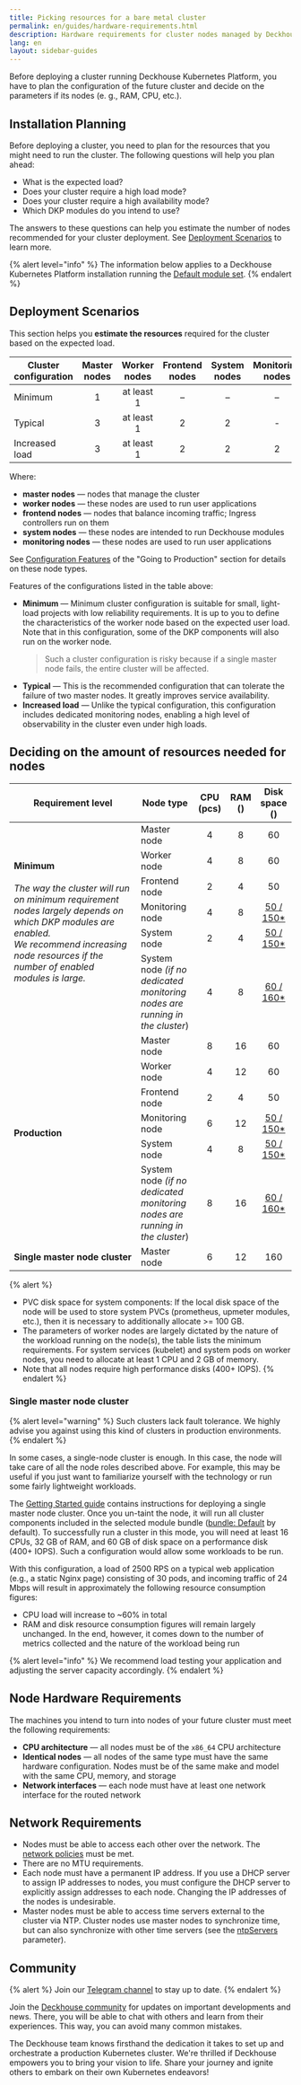 ```yaml
---
title: Picking resources for a bare metal cluster
permalink: en/guides/hardware-requirements.html
description: Hardware requirements for cluster nodes managed by Deckhouse Kubernetes Platform.
lang: en
layout: sidebar-guides
---
```


Before deploying a cluster running Deckhouse Kubernetes Platform, you have to plan the configuration of the future cluster and decide on the parameters if its nodes (e. g., RAM, CPU, etc.).

## Installation Planning

Before deploying a cluster, you need to plan for the resources that you might need to run the cluster. The following questions will help you plan ahead:

* What is the expected load?
* Does your cluster require a high load mode?
* Does your cluster require a high availability mode?
* Which DKP modules do you intend to use?

The answers to these questions can help you estimate the number of nodes recommended for your cluster deployment. See [Deployment Scenarios](#deployment-scenarios) to learn more.

{% alert level="info" %}
The information below applies to a Deckhouse Kubernetes Platform installation running the [Default module set](/products/kubernetes-platform/documentation/v1/#module-sets).
{% endalert %}

## Deployment Scenarios

This section helps you **estimate the resources** required for the cluster based on the expected load.

<table>
  <thead>
    <tr>
      <th>Cluster configuration</th>
      <th style="text-align: center;">Master nodes</th>
      <th style="text-align: center;">Worker nodes</th>
      <th style="text-align: center;">Frontend nodes</th>
      <th style="text-align: center;">System nodes</th>
      <th style="text-align: center;">Monitoring nodes</th>
    </tr>
  </thead>
  <tbody>
    <tr>
      <td>Minimum</td>
      <td style="text-align: center;">1</td>
      <td style="text-align: center;">at least 1</td>
      <td style="text-align: center;">–</td>
      <td style="text-align: center;">–</td>
      <td style="text-align: center;">–</td>
    </tr>
    <tr>
      <td>Typical</td>
      <td style="text-align: center;">3</td>
      <td style="text-align: center;">at least 1</td>
      <td style="text-align: center;">2</td>
      <td style="text-align: center;">2</td>
      <td style="text-align: center;">-</td>
    </tr>
    <tr>
      <td>Increased load</td>
      <td style="text-align: center;">3</td>
      <td style="text-align: center;">at least 1</td>
      <td style="text-align: center;">2</td>
      <td style="text-align: center;">2</td>
      <td style="text-align: center;">2</td>
    </tr>
  </tbody>
</table>

Where:

* **master nodes** — nodes that manage the cluster
* **worker nodes** — these nodes are used to run user applications
* **frontend nodes** — nodes that balance incoming traffic; Ingress controllers run on them
* **system nodes** — these nodes are intended to run Deckhouse modules
* **monitoring nodes** — these nodes are used to run user applications

See [Configuration Features](https://deckhouse.io/products/kubernetes-platform/guides/production.html#things-to-consider-when-configuring) of the "Going to Production" section for details on these node types.

Features of the configurations listed in the table above:

* **Minimum** — Minimum cluster configuration is suitable for small, light-load projects with low reliability requirements. It is up to you to define the characteristics of the worker node based on the expected user load. Note that in this configuration, some of the DKP components will also run on the worker node.
  > Such a cluster configuration is risky because if a single master node fails, the entire cluster will be affected.
* **Typical** — This is the recommended configuration that can tolerate the failure of two master nodes. It greatly improves service availability.
* **Increased load** — Unlike the typical configuration, this configuration includes dedicated monitoring nodes, enabling a high level of observability in the cluster even under high loads.

## Deciding on the amount of resources needed for nodes

<table>
  <thead>
    <tr>
      <th>Requirement level</th>
      <th>Node type</th>
      <th style="text-align: center;">CPU (pcs)</th>
      <th style="text-align: center;">RAM ()</th>
      <th style="text-align: center;">Disk space ()</th>
    </tr>
  </thead>
  <tbody>
    <tr>
      <td rowspan="6" style="width: 45%;">
        <b>Minimum</b><br><br>
        <i>The way the cluster will run on minimum requirement nodes largely depends on which DKP modules are enabled.<br>
        We recommend increasing node resources if the number of enabled modules is large.<br><br>
        </i>
      </td>
      <td>Master node</td>
      <td style="text-align: center;">4</td>
      <td style="text-align: center;">8</td>
      <td style="text-align: center;">60</td>
    </tr>
    <tr>
      <td>Worker node</td>
      <td style="text-align: center;">4</td>
      <td style="text-align: center;">8</td>
      <td style="text-align: center;">60</td>
    </tr>
    <tr>
      <td>Frontend node</td>
      <td style="text-align: center;">2</td>
      <td style="text-align: center;">4</td>
      <td style="text-align: center;">50</td>
    </tr>
    <tr>
      <td>Monitoring node</td>
      <td style="text-align: center;">4</td>
      <td style="text-align: center;">8</td>
      <td style="text-align: center;"><a href="#storage">50 / 150*</a></td>
    </tr>
    <tr>
      <td>System node</td>
      <td style="text-align: center;">2</td>
      <td style="text-align: center;">4</td>
      <td style="text-align: center;"><a href="#storage">50 / 150*</a></td>
    </tr>
    <tr>
      <td>System node <i>(if no dedicated monitoring nodes are running in the cluster</i>)</td>
      <td style="text-align: center;">4</td>
      <td style="text-align: center;">8</td>
      <td style="text-align: center;"><a href="#storage">60 / 160*</a></td>
    </tr>
    <tr>
      <td rowspan="6" style="width: 45%;">
        <b>Production</b><br><br>
      </td>
      <td>Master node</td>
      <td style="text-align: center;">8</td>
      <td style="text-align: center;">16</td>
      <td style="text-align: center;">60</td>
    </tr>
    <tr>
      <td>Worker node</td>
      <td style="text-align: center;">4</td>
      <td style="text-align: center;">12</td>
      <td style="text-align: center;">60</td>
    </tr>
    <tr>
      <td>Frontend node</td>
      <td style="text-align: center;">2</td>
      <td style="text-align: center;">4</td>
      <td style="text-align: center;">50</td>
    </tr>
    <tr>
      <td>Monitoring node</td>
      <td style="text-align: center;">6</td>
      <td style="text-align: center;">12</td>
      <td style="text-align: center;"><a href="#storage">50 / 150*</a></td>
    </tr>
    <tr>
      <td>System node</td>
      <td style="text-align: center;">4</td>
      <td style="text-align: center;">8</td>
      <td style="text-align: center;"><a href="#storage">50 / 150*</a></td>
    </tr>
    <tr>
      <td>System node <i>(if no dedicated monitoring nodes are running in the cluster</i>)</td>
      <td style="text-align: center;">8</td>
      <td style="text-align: center;">16</td>
      <td style="text-align: center;"><a href="#storage">60 / 160*</a></td>
    </tr>
    <tr>
      <td style="width: 45%;">
        <b>Single master node cluster</b>
      </td>
      <td>Master node</td>
      <td style="text-align: center;">6</td>
      <td style="text-align: center;">12</td>
      <td style="text-align: center;">160</td>
    </tr>
  </tbody>
</table>

{% alert %}
* <span id="storage"></span>PVC disk space for system components: If the local disk space of the node will be used to store system PVCs (prometheus, upmeter modules, etc.), then it is necessary to additionally allocate >= 100 GB.
* The parameters of worker nodes are largely dictated by the nature of the workload running on the node(s), the table lists the minimum requirements. For system services (kubelet) and system pods on worker nodes, you need to allocate at least 1 CPU and 2 GB of memory.
* Note that all nodes require high performance disks (400+ IOPS).
{% endalert %}

### Single master node cluster

{% alert level="warning" %}
Such clusters lack fault tolerance. We highly advise you against using this kind of clusters in production environments.
{% endalert %}

In some cases, a single-node cluster is enough. In this case, the node will take care of all the node roles described above. For example, this may be useful if you just want to familiarize yourself with the technology or run some fairly lightweight workloads.

The [Getting Started guide](../gs/bm/step5.html) contains instructions for deploying a single master node cluster. Once you un-taint the node, it will run all cluster components included in the selected module bundle ([bundle: Default](../documentation/v1/modules/002-deckhouse/configuration.html#parameters-bundle) by default). To successfully run a cluster in this mode, you will need at least 16 CPUs, 32 GB of RAM, and 60 GB of disk space on a performance disk (400+ IOPS). Such a configuration would allow some workloads to be run.

With this configuration, a load of 2500 RPS on a typical web application (e.g., a static Nginx page) consisting of 30 pods, and incoming traffic of 24 Mbps will result in approximately the following resource consumption figures:

- CPU load will increase to ~60% in total
- RAM and disk resource consumption figures will remain largely unchanged. In the end, however, it comes down to the number of metrics collected and the nature of the workload being run

{% alert level="info" %}
We recommend load testing your application and adjusting the server capacity accordingly.
{% endalert %}

## Node Hardware Requirements

The machines you intend to turn into nodes of your future cluster must meet the following requirements:

* **CPU architecture** — all nodes must be of the `x86_64` CPU architecture
* **Identical nodes** — all nodes of the same type must have the same hardware configuration. Nodes must be of the same make and model with the same CPU, memory, and storage
* **Network interfaces** — each node must have at least one network interface for the routed network

## Network Requirements

* Nodes must be able to access each other over the network. The [network policies](../documentation/v1/network_security_setup.html) must be met.
* There are no MTU requirements.
* Each node must have a permanent IP address. If you use a DHCP server to assign IP addresses to nodes, you must configure the DHCP server to explicitly assign addresses to each node. Changing the IP addresses of the nodes is undesirable.
* Master nodes must be able to access time servers external to the cluster via NTP. Cluster nodes use master nodes to synchronize time, but can also synchronize with other time servers (see the [ntpServers](../documentation/v1/modules/chrony/configuration.html#parameters-ntpservers) parameter).

## Community

{% alert %}
Join our [Telegram channel](https://t.me/deckhouse) to stay up to date.
{% endalert %}

Join the [Deckhouse community](https://deckhouse.io/community/about.html) for updates on important developments and news. There, you will be able to chat with others and learn from their experiences. This way, you can avoid many common mistakes.

The Deckhouse team knows firsthand the dedication it takes to set up and orchestrate a production Kubernetes cluster. We're thrilled if Deckhouse empowers you to bring your vision to life. Share your journey and ignite others to embark on their own Kubernetes endeavors!
